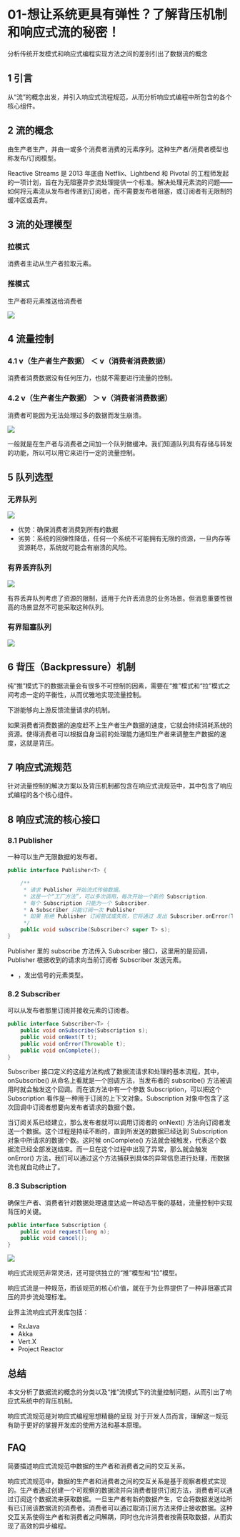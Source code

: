 # 01-想让系统更具有弹性？了解背压机制和响应式流的秘密！

分析传统开发模式和响应式编程实现方法之间的差别引出了数据流的概念

## 1 引言

从“流”的概念出发，并引入响应式流程规范，从而分析响应式编程中所包含的各个核心组件。

## 2 流的概念

由生产者生产，并由一或多个消费者消费的元素序列。这种生产者/消费者模型也称发布/订阅模型。



Reactive Streams 是 2013 年底由 Netflix、Lightbend 和 Pivotal 的工程师发起的一项计划，旨在为无阻塞异步流处理提供一个标准。解决处理元素流的问题——如何将元素流从发布者传递到订阅者，而不需要发布者阻塞，或订阅者有无限制的缓冲区或丢弃。

## 3 流的处理模型

### 拉模式

消费者主动从生产者拉取元素。

### 推模式

生产者将元素推送给消费者

![](https://img-blog.csdnimg.cn/07a76e1d10944f0691ba9b2871554621.png)

## 4 流量控制

### 4.1 v（生产者生产数据） ＜ v（消费者消费数据）

消费者消费数据没有任何压力，也就不需要进行流量的控制。

### 4.2 v（生产者生产数据） ＞ v（消费者消费数据）

消费者可能因为无法处理过多的数据而发生崩溃。

![](https://img-blog.csdnimg.cn/img_convert/93ab537540d0be15d0abdd9dd38906a3.png)

一般就是在生产者与消费者之间加一个队列做缓冲。我们知道队列具有存储与转发的功能，所以可以用它来进行一定的流量控制。

## 5 队列选型

### 无界队列

![](https://img-blog.csdnimg.cn/0813e214ee794dfbb7d8ad953988217e.png)

- 优势：确保消费者消费到所有的数据
- 劣势：系统的回弹性降低，任何一个系统不可能拥有无限的资源，一旦内存等资源耗尽，系统就可能会有崩溃的风险。

### 有界丢弃队列



![](https://img-blog.csdnimg.cn/2b0c75afba854bdbb06b11e543e6bcbc.png)

有界丢弃队列考虑了资源的限制，适用于允许丢消息的业务场景。但消息重要性很高的场景显然不可能采取这种队列。

### 有界阻塞队列



![](https://img-blog.csdnimg.cn/d76f0d7999824364bc48932b86fe4a4c.png)

## 6 背压（Backpressure）机制

纯“推”模式下的数据流量会有很多不可控制的因素，需要在“推”模式和“拉”模式之间考虑一定的平衡性，从而优雅地实现流量控制。

下游能够向上游反馈流量请求的机制。

如果消费者消费数据的速度赶不上生产者生产数据的速度，它就会持续消耗系统的资源。使得消费者可以根据自身当前的处理能力通知生产者来调整生产数据的速度，这就是背压。

## 7 响应式流规范

针对流量控制的解决方案以及背压机制都包含在响应式流规范中，其中包含了响应式编程的各个核心组件。

## 8 响应式流的核心接口

### 8.1 Publisher<T>

一种可以生产无限数据的发布者。

```java
public interface Publisher<T> {

    /**
     * 请求 Publisher 开始流式传输数据。
     * 这是一个“工厂方法”，可以多次调用，每次开始一个新的 Subscription.
     * 每个 Subscription 只能为一个 Subscriber.
     * A Subscriber 只能订阅一次 Publisher
     * 如果 拒绝 Publisher 订阅尝试或失败，它将通过 发出 Subscriber.onError(Throwable)错误信号
     */
    public void subscribe(Subscriber<? super T> s);
}
```

Publisher 里的 subscribe 方法传入 Subscriber 接口，这里用的是回调，Publisher 根据收到的请求向当前订阅者 Subscriber 发送元素。

- <T> ，发出信号的元素类型。

### 8.2 Subscriber<T>

可以从发布者那里订阅并接收元素的订阅者。

```java
public interface Subscriber<T> {
    public void onSubscribe(Subscription s);
    public void onNext(T t);
    public void onError(Throwable t);
    public void onComplete();
}
```

Subscriber 接口定义的这组方法构成了数据流请求和处理的基本流程，其中，onSubscribe() 从命名上看就是一个回调方法，当发布者的 subscribe() 方法被调用时就会触发这个回调。而在该方法中有一个参数 Subscription，可以把这个 Subscription 看作是一种用于订阅的上下文对象。Subscription 对象中包含了这次回调中订阅者想要向发布者请求的数据个数。

当订阅关系已经建立，那么发布者就可以调用订阅者的 onNext() 方法向订阅者发送一个数据。这个过程是持续不断的，直到所发送的数据已经达到 Subscription 对象中所请求的数据个数。这时候 onComplete() 方法就会被触发，代表这个数据流已经全部发送结束。而一旦在这个过程中出现了异常，那么就会触发 onError() 方法，我们可以通过这个方法捕获到具体的异常信息进行处理，而数据流也就自动终止了。

### 8.3 Subscription

确保生产者、消费者针对数据处理速度达成一种动态平衡的基础，流量控制中实现背压的关键。

```java
public interface Subscription {
    public void request(long n);
    public void cancel();
}
```



![](https://img-blog.csdnimg.cn/a6bece76096a4edf9605bd8176af1476.png)

响应式流规范非常灵活，还可提供独立的“推”模型和“拉”模型。

响应式流是一种规范，而该规范的核心价值，就在于为业界提供了一种非阻塞式背压的异步流处理标准。

业界主流响应式开发库包括：

- RxJava
- Akka
- Vert.X
- Project Reactor

## 总结

本文分析了数据流的概念的分类以及“推”流模式下的流量控制问题，从而引出了响应式系统中的背压机制。

响应式流规范是对响应式编程思想精髓的呈现
对于开发人员而言，理解这一规范有助于更好的掌握开发库的使用方法和基本原理。

## FAQ

简要描述响应式流规范中数据的生产者和消费者之间的交互关系。

响应式流规范中，数据的生产者和消费者之间的交互关系是基于观察者模式实现的。生产者通过创建一个可观察的数据流并向消费者提供订阅方法，消费者可以通过订阅这个数据流来获取数据。一旦生产者有新的数据产生，它会将数据发送给所有已订阅该数据流的消费者。消费者可以通过取消订阅方法来停止接收数据。这种交互关系使得生产者和消费者之间解耦，同时也允许消费者按需获取数据，从而实现了高效的异步编程。